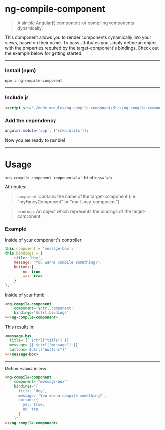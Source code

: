 # ng-compile-component
> A simple AngularjS component for compiling components dynamically.

This component allows you to render components dynamically into your views, based on their name. To pass attributes you simply define an object with the properties required by the target-component's bindings. Check out the example below for getting started.

---

### Install (npm)
```shell
npm i ng-compile-component
```

---

### Include js
```html
<script src='./node_modules/ng-compile-component/dirs/ng-compile-component.min.js'></script>
```

### Add the dependency
```javascript
angular.module('app', ['rckd.utils']);
```
Now you are ready to rumble!

---
# Usage
`<ng-compile-component component='=' bindings='='>`

Attributes:

> `component`
> Contains the name of the target-component (i.e. "myFancyComponent" or "my-fancy-component")

> `bindings`
> An object which represents the bindings of the target-component.

### Example

Inside of your component's controller:
```javascript
this.component = 'message-box';
this.bindings = {
    title: 'Hey',
    message: 'You wanna compile something?',
    buttons:{
        no: true
        yes: true
    }
};
```

Inside of your html:
```html
<ng-compile-component
    component='$ctrl.component'
    bindings='$ctrl.bindings'
></ng-compile-component>
```

This results in:
```html
<message-box
  title='{{ $ctrl["title"] }}'
  message='{{ $ctrl["message"] }}'
  buttons='$ctrl["buttons"]'
></message-box>
```
---

Define values inline:
```html
<ng-compile-component
    component='"message-box"'
    bindings="{
      title: 'Hey',
      message: 'You wanna compile something?',
      buttons:{
        yes: true,
        no: tru
      }
    }"
></ng-compile-component>
```
